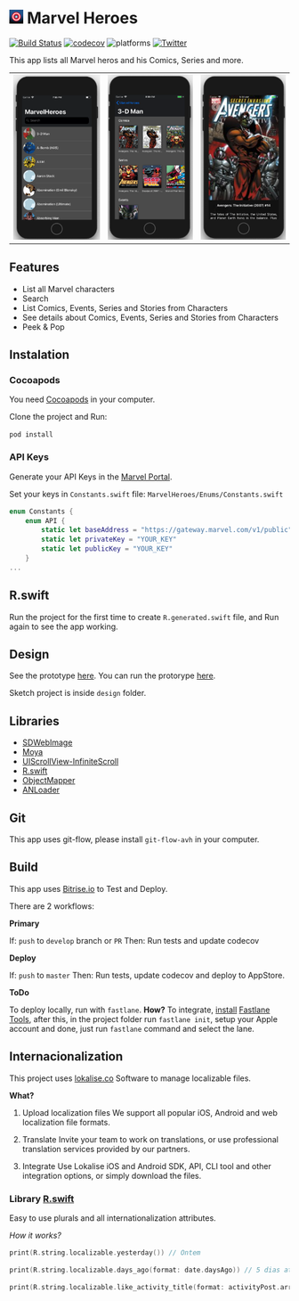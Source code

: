 <img src="MarvelHeroes/Resources/Assets.xcassets/AppIcon.appiconset/Icon-40.png" alt="Miss Electric Eel 2016" width="25" height="25"> Marvel Heroes
======================================

[![Build Status](https://app.bitrise.io/app/de4e7fe1c0348503/status.svg?token=f44QfOBCvPuBc06HbbObiw&branch=develop)](https://app.bitrise.io/app/de4e7fe1c0348503)
[![codecov](https://codecov.io/gh/narlei/marvelheroes/branch/develop/graph/badge.svg)](https://codecov.io/gh/narlei/marvelheroes)
![platforms](https://img.shields.io/badge/platforms-iOS%20-333333.svg)
[![Twitter](https://img.shields.io/badge/twitter-@narleimoreira-blue.svg?style=flat)](https://twitter.com/narleimoreira)


This app lists all Marvel heros and his Comics, Series and more.

|   |   |   |
|---|---|---|
|![](screenshots/img1.jpg)|![](screenshots/img2.jpg)|![](screenshots/img3.jpg)|

## Features
- List all Marvel characters
- Search
- List Comics, Events, Series and Stories from Characters
- See details about Comics, Events, Series and Stories from Characters
- Peek & Pop

## Instalation


### Cocoapods
You need [Cocoapods](https://cocoapods.org) in your computer. 

Clone the project and Run:

`pod install`

### API Keys
Generate your API Keys in the [Marvel Portal](https://developer.marvel.com).

Set your keys in `Constants.swift` file:
`MarvelHeroes/Enums/Constants.swift`

````swift
enum Constants {
    enum API {
        static let baseAddress = "https://gateway.marvel.com/v1/public"
        static let privateKey = "YOUR_KEY"
        static let publicKey = "YOUR_KEY"
    }
...
````

## R.swift 
Run the project for the first time to create `R.generated.swift` file, and Run again to see the app working.

## Design

See the prototype [here](https://bit.ly/2Ccogvl). You can run the protorype [here](https://bit.ly/2CofCdj).

Sketch project is inside `design` folder.


## Libraries

- [SDWebImage](https://github.com/rs/SDWebImage)
- [Moya](https://github.com/Moya/Moya)
- [UIScrollView-InfiniteScroll](https://github.com/pronebird/UIScrollView-InfiniteScroll)
- [R.swift](https://github.com/mac-cain13/R.swift)
- [ObjectMapper](https://github.com/Hearst-DD/ObjectMapper)
- [ANLoader](https://github.com/ANSCoder/ANLoader)

## Git
This app uses git-flow, please install `git-flow-avh` in your computer.


## Build

This app uses [Bitrise.io](https://www.bitrise.io/) to Test and Deploy.

There are 2 workflows:


**Primary**

If: `push` to `develop` branch or `PR`
Then: Run tests and update codecov

**Deploy**

If: `push` to `master`
Then: Run tests, update codecov and deploy to AppStore.

**ToDo**

To deploy locally, run with `fastlane`. 
**How?**
To integrate, [install](https://docs.fastlane.tools) [Fastlane Tools](https://fastlane.tools), after this, in the project folder run `fastlane init`, setup your Apple account and done, just run `fastlane` command and select the lane.

## Internacionalization

This project uses [lokalise.co](https://lokalise.co) Software to manage localizable files.

**What?**

1. Upload localization files
We support all popular iOS, Android and web localization file formats.

2. Translate
Invite your team to work on translations, or use professional translation services provided by our partners.

3. Integrate
Use Lokalise iOS and Android SDK, API, CLI tool and other integration options, or simply download the files.

### Library [R.swift](https://github.com/mac-cain13/R.swift)

Easy to use plurals and all internationalization attributes.

*How it works?*


````swift
print(R.string.localizable.yesterday()) // Ontem
````



````swift
print(R.string.localizable.days_ago(format: date.daysAgo)) // 5 dias atrás
````

````swift
print(R.string.localizable.like_activity_title(format: activityPost.arrayLikes.count)) // Curtida / Curtidas
````


